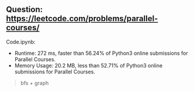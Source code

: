 ## Question: https://leetcode.com/problems/parallel-courses/

Code.ipynb:
* Runtime: 272 ms, faster than 56.24% of Python3 online submissions for Parallel Courses.
* Memory Usage: 20.2 MB, less than 52.71% of Python3 online submissions for Parallel Courses.
> bfs + graph
